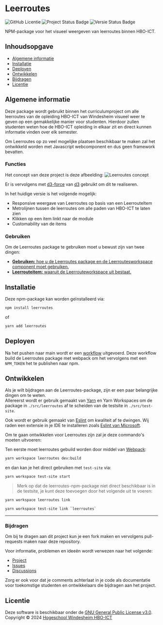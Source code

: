 # Leerroutes
![GitHub Licentie](https://img.shields.io/github/license/Windesheim-HBO-ICT/Leerroutes)
![Project Status Badge](https://img.shields.io/badge/status-in%20progress-brightgreen)
![Versie Status Badge](https://img.shields.io/badge/versie-beta-orange)

NPM-package voor het visueel weergeven van leerroutes binnen HBO-ICT.

## Inhoudsopgave
- [Algemene informatie](#algemene-informatie)
- [Installatie](#installatie)
- [Deployen](#deployen)
- [Ontwikkelen](#ontwikkelen)
- [Bijdragen](#bijdragen)
- [Licentie](#licentie)

## Algemene informatie
Deze package wordt gebruikt binnen het curriculumproject om alle leerroutes van de opleiding HBO-ICT van Windesheim visueel weer te geven op een gemakkelijke manier voor studenten. Hierdoor zullen studenten weten hoe de HBO-ICT opleiding in elkaar zit en direct kunnen informatie vinden over elk semester.

Om Leerroutes op zo veel mogelijke plaatsen beschikbaar te maken zal het ontwikkeld worden met Javascript webcomponent en dus geen framework bevatten. 

### Functies
Het concept van deze project is deze afbeelding:
![Leerroutes concept](https://github.com/Labhatorian/Leerroutes/assets/16213031/3e5c08df-3096-4783-ab67-3a85d372f25f)

Er is vervolgens met [d3-force](https://d3js.org/d3-force#d3-force) van [d3](https://d3js.org/) gebruikt om dit te realiseren.

In het huidige versie is het volgende mogelijk:
- Responsive weergave van Leerroutes op basis van een LeerrouteItem
- Metrolijnen tussen de leerroutes om alle paden van HBO-ICT te laten zien
- Klikken op een item linkt naar de module
- Customability van de items

### Gebruiken
Om de Leerroutes package te gebruiken moet u bewust zijn van twee dingen:
- [**Gebruiken:** hoe u de Leerroutes package en de Leerroutesworkspace component moet gebruiken.](./docs/usage.md)
- [**Leerrouteitem:** waaruit de Leerrouteworkspace uit bestaat.](./docs/leerrouteitem.md)

## Installatie
Deze npm-package kan worden geïnstalleerd via:

```bash
npm install leerroutes
```
of
```bash
yarn add leerroutes
```

## Deployen
Na het pushen naar main wordt er een [workflow](https://github.com/Windesheim-HBO-ICT/Leerroutes/blob/main/.github/workflows/publish.yml) uitgevoerd. Deze workflow build de Leerroutes package met webpack om het vervolgens met een `NPM_TOKEN` het te publishen naar npm.

## Ontwikkelen
Als je wilt bijdragen aan de Leerroutes-package, zijn er een paar belangrijke dingen om te weten. \
Allereerst wordt er gebruik gemaakt van [Yarn](https://yarnpkg.com/) en Yarn  Workspaces om de package in `./src/leerroutes` af te scheiden van de testsite in `./src/test-site`.

Ook wordt er gebruik gemaakt van [Eslint](https://eslint.org/) om kwaliteit af te dwingen. Wij raden een extensie in je IDE te installeren zoals [Eslint van Microsoft](https://marketplace.visualstudio.com/items?itemName=dbaeumer.vscode-eslint).

Om te gaan ontwikkelen voor Leerroutes zijn zal je deze commando's moeten uitvoeren:

Ten eerste moet leerroutes gebuild worden door middel van [Webpack](https://webpack.js.org/):
```bash
yarn workspace leerroutes dev:build
```
en dan kan je het direct gebruiken met `test-site` via:
```bash
yarn workspace test-site start
``` 

>Merk op dat de leerroutes-npm-package niet direct beschikbaar is in de testsite, je kunt deze toevoegen door het volgende uit te voeren:

```bash
yarn workspace leerroutes link
```

```bash
yarn workspace test-site link `leerroutes`
```

--- 

### Bijdragen
Om bij te dragen aan dit project kun je een fork maken en vervolgens pull-requests maken naar deze repository.

Voor informatie, problemen en ideeën wordt verwezen naar het volgende:
- [Project](https://github.com/orgs/Windesheim-HBO-ICT/projects/4)
- [Issues](https://github.com/Windesheim-HBO-ICT/Leerroutes/issues)
- [Discussions](https://github.com/Windesheim-HBO-ICT/Leerroutes/discussions)

Zorg er ook voor dat je comments achterlaat in je code als documentatie voor toekomstige studenten en ontwikkelaars die bijdragen aan het project.

## Licentie
Deze software is beschikbaar onder de [GNU General Public License v3.0](./LICENSE). \
Copyright © 2024 [Hogeschool Windesheim HBO-ICT](https://www.windesheim.nl/opleidingen/voltijd/bachelor/hbo-ict-zwolle)

